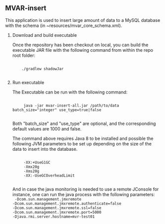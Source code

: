 ## MVAR-insert

This application is used to insert large amount of data to a MySQL database with the schema (in ~resources/mvar_core_schema.xml).

1. Download and build executable

    Once the repository has been checkout on local, you can build the executable JAR file with the following command from within the repo root folder:
    
    <code>
       ./gradlew shadowJar
    </code>


2. Run executable

    The Executable can be run with the following command:
    
    <code>
        java -jar mvar-insert-all.jar /path/to/data batch_size="integer" use_type=true|false
    </code>
    
    Both "batch_size" and "use_type" are optional, and the corresponding default values are 1000 and false.
    
    The command above requires Java 8 to be installed and possible the following JVM parameters to be set up depending on the size of the data to insert into the database.
    
    <code>
        -XX:+UseG1GC
        -Xmx20g 
        -Xms20g 
        -XX:-UseGCOverheadLimit
    </code>
       
    And in case the java monitoring is needed to use a remote JConsole for instance, one can run the java process with the following parameters:   
    <code>
        -Dcom.sun.management.jmxremote 
        -Dcom.sun.management.jmxremote.authenticate=false 
        -Dcom.sun.management.jmxremote.ssl=false 
        -Dcom.sun.management.jmxremote.port=5000 
        -Djava.rmi.server.hostname=mvr-test01 
    </code>